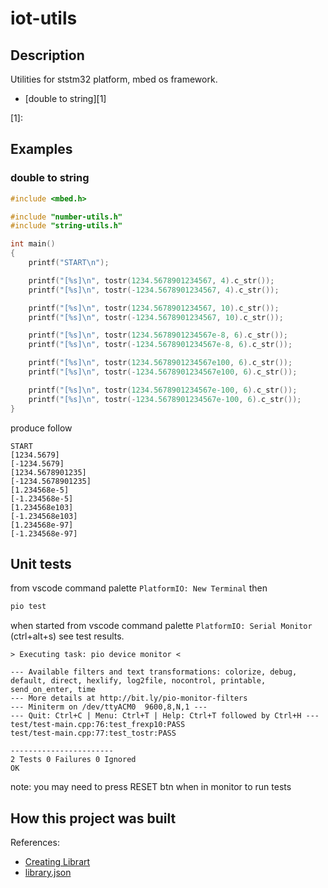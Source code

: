 # iot-utils

## Description

Utilities for ststm32 platform, mbed os framework.

- [double to string][1]

[1]: 

## Examples

### double to string

```cpp
#include <mbed.h>

#include "number-utils.h"
#include "string-utils.h"

int main()
{
    printf("START\n");

    printf("[%s]\n", tostr(1234.5678901234567, 4).c_str());
    printf("[%s]\n", tostr(-1234.5678901234567, 4).c_str());

    printf("[%s]\n", tostr(1234.5678901234567, 10).c_str());
    printf("[%s]\n", tostr(-1234.5678901234567, 10).c_str());

    printf("[%s]\n", tostr(1234.5678901234567e-8, 6).c_str());
    printf("[%s]\n", tostr(-1234.5678901234567e-8, 6).c_str());

    printf("[%s]\n", tostr(1234.5678901234567e100, 6).c_str());
    printf("[%s]\n", tostr(-1234.5678901234567e100, 6).c_str());

    printf("[%s]\n", tostr(1234.5678901234567e-100, 6).c_str());
    printf("[%s]\n", tostr(-1234.5678901234567e-100, 6).c_str());
}
```

produce follow

```
START
[1234.5679]
[-1234.5679]
[1234.5678901235]
[-1234.5678901235]
[1.234568e-5]
[-1.234568e-5]
[1.234568e103]
[-1.234568e103]
[1.234568e-97]
[-1.234568e-97]
```

## Unit tests

from vscode command palette `PlatformIO: New Terminal` then

```sh
pio test
```

when started from vscode command palette `PlatformIO: Serial Monitor` (ctrl+alt+s) see test results.

```
> Executing task: pio device monitor <

--- Available filters and text transformations: colorize, debug, default, direct, hexlify, log2file, nocontrol, printable, send_on_enter, time
--- More details at http://bit.ly/pio-monitor-filters
--- Miniterm on /dev/ttyACM0  9600,8,N,1 ---
--- Quit: Ctrl+C | Menu: Ctrl+T | Help: Ctrl+T followed by Ctrl+H ---
test/test-main.cpp:76:test_frexp10:PASS
test/test-main.cpp:77:test_tostr:PASS

-----------------------
2 Tests 0 Failures 0 Ignored 
OK
```

note: you may need to press RESET btn when in monitor to run tests

## How this project was built

References:
- [Creating Librart](https://docs.platformio.org/en/latest/librarymanager/creating.html?utm_medium=piohome&utm_source=platformio)
- [library.json](https://docs.platformio.org/en/latest/librarymanager/config.html)
